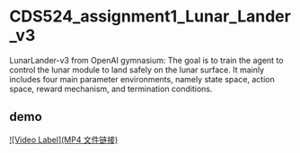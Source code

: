 # CDS524_assignment1_Lunar_Lander_v3

LunarLander-v3 from OpenAI gymnasium: The goal is to train the agent to control the lunar module to land safely on the lunar surface. It mainly includes four main parameter environments, namely state space, action space, reward mechanism, and termination conditions.

## demo

[![Video Label](MP4 文件链接)](https://github.com/user-attachments/assets/1f3053da-b34b-4871-b500-4319a6afd7f2)


